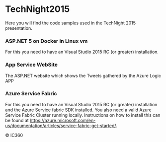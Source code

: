 # TechNight2015

Here you will find the code samples used in the TechNight 2015 presentation. 

### ASP.NET 5 on Docker in Linux vm
For this you need to have an Visual Studio 2015 RC (or greater) installation.

### App Service WebSite
The ASP.NET website which shows the Tweets gathered by the Azure Logic APP

### Azure Service Fabric
For this you need to have an Visual Studio 2015 RC (or greater) installation and the Azure Service fabric SDK installed. You also need a valid Azure Service Fabric Cluster running locally. Instructions on how to install this can be found at https://azure.microsoft.com/en-us/documentation/articles/service-fabric-get-started/.


&copy; IC360